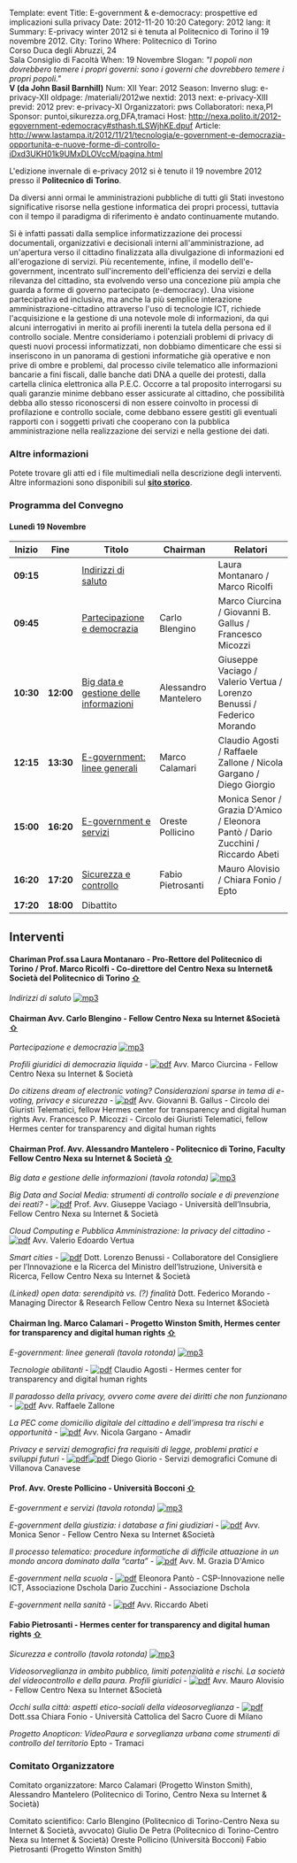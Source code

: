 Template: event
Title: E-government &amp; e-democracy: prospettive ed implicazioni sulla privacy
Date: 2012-11-20 10:20
Category: 2012
lang: it
Summary: E-privacy winter 2012 si è tenuta al Politecnico di
         Torino il 19 novembre 2012.
City: Torino
Where: Politecnico di Torino<br/>Corso Duca degli Abruzzi, 24<br/>Sala Consiglio di Facoltà
When: 19 Novembre
Slogan: <i>"I popoli non dovrebbero temere i propri governi: sono i governi che dovrebbero temere i propri popoli."</i><br/><b>V (da John Basil Barnhill)</b>
Num: XII
Year: 2012
Season: Inverno
slug: e-privacy-XII
oldpage: /materiali/2012we
nextid: 2013
next: e-privacy-XIII
previd: 2012
prev: e-privacy-XI
Organizzatori: pws
Collaboratori: nexa,PI
Sponsor: puntoi,sikurezza.org,DFA,tramaci
Host: http://nexa.polito.it/2012-egovernment-edemocracy#sthash.tLSWjhKE.dpuf
Article: http://www.lastampa.it/2012/11/21/tecnologia/e-government-e-democrazia-opportunita-e-nuove-forme-di-controllo-iDxd3UKH01k9UMxDLOVccM/pagina.html

L'edizione invernale di e-privacy 2012 si è tenuto il 19 novembre 2012
presso il **Politecnico di Torino**.

Da diversi anni ormai le amministrazioni pubbliche di tutti gli Stati investono
significative risorse nella gestione informatica dei propri processi, tuttavia
con il tempo il paradigma di riferimento è andato continuamente mutando.


Si è infatti passati dalla semplice informatizzazione dei processi documentali,
organizzativi e decisionali interni all'amministrazione, ad un'apertura verso il
cittadino finalizzata alla divulgazione di informazioni ed all'erogazione di servizi.
Più recentemente, infine, il modello dell'e-government, incentrato sull'incremento
dell'efficienza dei servizi e della rilevanza del cittadino, sta evolvendo verso
una concezione più ampia che guarda a forme di governo partecipato (e-democracy).
Una visione partecipativa ed inclusiva, ma anche la più semplice interazione
amministrazione-cittadino attraverso l'uso di tecnologie ICT, richiede l'acquisizione
e la gestione di una notevole mole di informazioni, da qui alcuni interrogativi in
merito ai profili inerenti la tutela della persona ed il controllo sociale.
Mentre consideriamo i potenziali problemi di privacy di questi nuovi processi
informatizzati, non dobbiamo dimenticare che essi si inseriscono in un panorama
di gestioni informatiche già operative e non prive di ombre e problemi, dal processo
civile telematico alle informazioni bancarie a fini fiscali, dalle banche dati DNA
a quelle dei protesti, dalla cartella clinica elettronica alla P.E.C.
Occorre a tal proposito interrogarsi su quali garanzie minime debbano esser assicurate
al cittadino, che possibilità debba allo stesso riconoscersi di non essere coinvolto
in processi di profilazione e controllo sociale, come debbano essere gestiti gli
eventuali rapporti con i soggetti privati che cooperano con la pubblica amministrazione
nella realizzazione dei servizi e nella gestione dei dati.

### Altre informazioni

Potete trovare gli atti ed i file multimediali nella descrizione degli interventi.
<br> 
Altre informazioni sono disponibili sul <b>[sito storico](https://e-privacy.winstonsmith.org/materiali/2012we)</b>.

### <a name="programma"></a>Programma del Convegno

#### <a name="lu"></a>Lunedì 19 Novembre

**Inizio** | **Fine** | **Titolo** | **Chairman** | **Relatori**
--- | --- | --- | ---  | ---
**09:15** | | [Indirizzi di saluto](#i1) | | Laura Montanaro / Marco Ricolfi
**09:45** | | [Partecipazione e democrazia](#i2) | Carlo Blengino | Marco Ciurcina / Giovanni B. Gallus / Francesco Micozzi
**10:30** | **12:00** | [Big data e gestione delle informazioni](#i3) | Alessandro Mantelero | Giuseppe Vaciago / Valerio Vertua / Lorenzo Benussi / Federico Morando
**12:15** | **13:30** | [E-government: linee generali](#i4) | Marco Calamari | Claudio Agosti / Raffaele Zallone / Nicola Gargano / Diego Giorgio
**15:00** | **16:20** | [E-government e servizi](#i5) | Oreste Pollicino | Monica Senor / Grazia D'Amico / Eleonora Pantò / Dario Zucchini / Riccardo Abeti
**16:20** | **17:20** | [Sicurezza e controllo](#i6) | Fabio Pietrosanti | Mauro Alovisio / Chiara Fonio / Epto
**17:20** | **18:00** | Dibattito

## <a name="interventi"></a>Interventi


#### <a name="i1"></a>Chariman Prof.ssa Laura Montanaro - Pro-Rettore del Politecnico di Torino / Prof. Marco Ricolfi - Co-direttore del Centro Nexa su Internet&amp; Società del Politecnico di Torino [⇧](#lu)
_Indirizzi di saluto_
[![mp3]({static}/images/icon/sound.png "MP3")](http://urna.winstonsmith.org/materiali/2012we/audio/Indirizzi_di_saluto.mp3)

#### <a name="i2"></a>Chairman Avv. Carlo Blengino - Fellow Centro Nexa su Internet &amp;Società [⇧](#lu)
_Partecipazione e democrazia_
[![mp3]({static}/images/icon/sound.png "MP3")](http://urna.winstonsmith.org/materiali/2012we/audio/Partecipazione_e_democrazia.mp3)

_Profili giuridici di democrazia liquida_ \- [![pdf]({static}/images/icon/pdf.png)](http://urna.winstonsmith.org/materiali/2012we/atti/epwe2012_01_ciurcina_democrazia_liquida.pdf)
Avv. Marco Ciurcina - Fellow Centro Nexa su Internet &amp; Società

_Do citizens dream of electronic voting? Considerazioni sparse in tema di e-voting, privacy e sicurezza_ \- [![pdf]({static}/images/icon/pdf.png)](http://urna.winstonsmith.org/materiali/2012we/atti/epwe2012_02_gallus_micozzi_do_citizien_dreams.pdf)
Avv. Giovanni B. Gallus - Circolo dei Giuristi Telematici, fellow Hermes center for transparency and digital human rights
Avv. Francesco P. Micozzi - Circolo dei Giuristi Telematici, fellow Hermes center for transparency and digital human rights

#### <a name="i3"></a>Chairman Prof. Avv. Alessandro Mantelero - Politecnico di Torino, Faculty Fellow Centro Nexa su Internet &amp; Società [⇧](#lu)
_Big data e gestione delle informazioni (tavola rotonda)_
[![mp3]({static}/images/icon/sound.png "MP3")](http://urna.winstonsmith.org/materiali/2012we/audio/Big_data_e_gestione_delle_informazioni.mp3)

_Big Data and Social Media: strumenti di controllo sociale e di prevenzione dei reati?_ \- [![pdf]({static}/images/icon/pdf.png)](http://urna.winstonsmith.org/materiali/2012we/atti/epwe2012_03_vaciago_big_data_e_social_media.pdf)
Prof. Avv. Giuseppe Vaciago - Università dell’Insubria, Fellow Centro Nexa su Internet &amp; Società

_Cloud Computing e Pubblica Amministrazione: la privacy del cittadino_ \- [![pdf]({static}/images/icon/pdf.png)](http://urna.winstonsmith.org/materiali/2012we/atti/epwe2012_04_vertua_cloud_computing_e_PA.pdf)
Avv. Valerio Edoardo Vertua

_Smart cities_ \- [![pdf]({static}/images/icon/pdf.png)](http://urna.winstonsmith.org/materiali/2012we/atti/epwe2012_05_benussi_smart_cities.pdf)
Dott. Lorenzo Benussi - Collaboratore del Consigliere per l’Innovazione e la Ricerca del Ministro dell’Istruzione, Università e Ricerca, Fellow Centro Nexa su Internet &amp; Società

_(Linked) open data: serendipità vs. (?) finalità_
Dott. Federico Morando - Managing Director &amp; Research Fellow Centro Nexa su Internet &amp;Società

#### <a name="i4"></a>Chairman Ing. Marco Calamari - Progetto Winston Smith, Hermes center for transparency and digital human rights [⇧](#lu)
_E-government: linee generali (tavola rotonda)_
[![mp3]({static}/images/icon/sound.png "MP3")](http://urna.winstonsmith.org/materiali/2012we/audio/Egovernment_linee_generali.mp3)

_Tecnologie abilitanti_ \- [![pdf]({static}/images/icon/pdf.png)](http://urna.winstonsmith.org/materiali/2012we/atti/epwe2012_07_agosti_tecnologie_abilitanti.pdf)
Claudio Agosti - Hermes center for transparency and digital human rights

_Il paradosso della privacy, ovvero come avere dei diritti che non funzionano_ \- [![pdf]({static}/images/icon/pdf.png)](http://urna.winstonsmith.org/materiali/2012we/atti/epwe2012_08_zallone_paradosso_privacy.pdf)
Avv. Raffaele Zallone

_La PEC come domicilio digitale del cittadino e dell’impresa tra rischi e opportunità_ \- [![pdf]({static}/images/icon/pdf.png)](http://urna.winstonsmith.org/materiali/2012we/atti/epwe2012_09_gargano_pec_domicilio_digitale_cittadino.pdf)
Avv. Nicola Gargano - Amadir

_Privacy e servizi demografici fra requisiti di legge, problemi pratici e sviluppi futuri_ \- [![pdf]({static}/images/icon/presentation.png)](http://urna.winstonsmith.org/materiali/2012we/atti/epwe2012_10_giorio_privacy_e_servizi_demografici.pdf)[![pdf]({static}/images/icon/pdf.png)](http://urna.winstonsmith.org/materiali/2012we/atti/epwe2012_10_giorio_privacy_e_servizi_demografici_relazione.pdf)
Diego Giorio - Servizi demografici Comune di Villanova Canavese

#### <a name="i5"></a>Prof. Avv. Oreste Pollicino - Università Bocconi [⇧](#lu)
_E-government e servizi (tavola rotonda)_
[![mp3]({static}/images/icon/sound.png "MP3")](http://urna.winstonsmith.org/materiali/2012we/audio/Egovernment_e_servizi.mp3)

_E-government della giustizia: i database a fini giudiziari_ \- [![pdf]({static}/images/icon/pdf.png)](http://urna.winstonsmith.org/materiali/2012we/atti/epwe2012_11_senor_database_giudiziari.pdf)
Avv. Monica Senor - Fellow Centro Nexa su Internet &amp;Società

_Il processo telematico: procedure informatiche di difficile attuazione in un mondo ancora dominato dalla “carta”_ \- [![pdf]({static}/images/icon/pdf.png)](http://urna.winstonsmith.org/materiali/2012we/atti/epwe2012_12_d_amico_processo_telematico.pdf)
Avv. M. Grazia D'Amico

_E-government nella scuola_ \- [![pdf]({static}/images/icon/pdf.png)](http://urna.winstonsmith.org/materiali/2012we/atti/epwe2012_13_panto_zucchini_e-government_nella_scuola.pdf)
Eleonora Pantò - CSP-Innovazione nelle ICT, Associazione Dschola
Dario Zucchini - Associazione Dschola

_E-government nella sanità_ \- [![pdf]({static}/images/icon/pdf.png)](http://urna.winstonsmith.org/materiali/2012we/atti/epwe2012_14_abeti_e-government_e_dati_sanitari.pdf)
Avv. Riccardo Abeti

#### <a name="i6"></a>Fabio Pietrosanti - Hermes center for transparency and digital human rights [⇧](#lu)
_Sicurezza e controllo (tavola rotonda)_
[![mp3]({static}/images/icon/sound.png "MP3")](http://urna.winstonsmith.org/materiali/2012we/audio/Sicurezza_e_controllo.mp3)

_Videosorveglianza in ambito pubblico, limiti potenzialità e rischi. La società del videocontrollo e della paura. Profili giuridici_ \- [![pdf]({static}/images/icon/pdf.png)](http://urna.winstonsmith.org/materiali/2012we/atti/epwe2012_15_alovisio_videosorveglianza_ambito_pubblico.pdf)
Avv. Mauro Alovisio - Fellow Centro Nexa su Internet &amp;Società

_Occhi sulla città: aspetti etico-sociali della videosorveglianza_ \- [![pdf]({static}/images/icon/pdf.png)](http://urna.winstonsmith.org/materiali/2012we/atti/epwe2012_16_fonio_occhi_sulla_citta.pdf)
Dott.ssa Chiara Fonio - Università Cattolica del Sacro Cuore di Milano

_Progetto Anopticon: VideoPaura e sorveglianza urbana come strumenti di controllo del territorio_
Epto - Tramaci


### Comitato Organizzatore

Comitato organizzatore:
Marco Calamari (Progetto Winston Smith),
Alessandro Mantelero (Politecnico di Torino, Centro Nexa su Internet &amp; Società)

Comitato scientifico:
Carlo Blengino (Politecnico di Torino-Centro Nexa su Internet &amp; Società, avvocato)
Giulio De Petra (Politecnico di Torino-Centro Nexa su Internet &amp; Società)
Oreste Pollicino (Università Bocconi)
Fabio Pietrosanti (Progetto Winston Smith)
